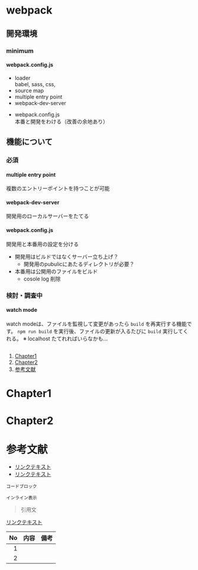 # webpack
## 開発環境
### minimum
#### webpack.config.js
* loader<br>babel, sass, css,
* source map
* multiple entry point
* webpack-dev-server
<!-- * watch mode?<br>localhost たてれればいらなかも -->
* webpack.config.js<br>本番と開発をわける（改善の余地あり）
<!-- * Tree Shaking あまり理解できていない -->
<!-- *  -->
<!-- *  -->
<!-- *  -->

## 機能について
### 必須
#### multiple entry point
複数のエントリーポイントを持つことが可能
#### webpack-dev-server
開発用のローカルサーバーをたてる
#### webpack.config.js
開発用と本番用の設定を分ける
* 開発用はビルドではなくサーバー立ち上げ？
  - 開発用のpubulicにあたるディレクトリが必要？
* 本番用は公開用のファイルをビルド
  - cosole log 削除

### 検討・調査中
#### watch mode
watch modeは、ファイルを監視して変更があったら `build` を再実行する機能です。
`npm run build` を実行後、ファイルの更新が入るたびに `build` 実行してくれる。
※ localhost たてれればいらなかも…





##
##
1. [Chapter1](#Chapter1)
1. [Chapter2](#Chapter2)
1. [参考文献](#reference)

<!-- 各チャプター -->
<a id="#Chapter1"></a>
# Chapter1

<a id="#Chapter2"></a>
# Chapter2

<a id="#reference"></a>
# 参考文献
- [リンクテキスト](URL)
- [リンクテキスト](URL)


```言語名:ファイル名.拡張子
コードブロック
```

`インライン表示`

>引用文

[リンクテキスト](URL)

| No |    内容     |    備考    |
|---:|-------------|------------|
| 1  |             |            |
| 2  |             |            |